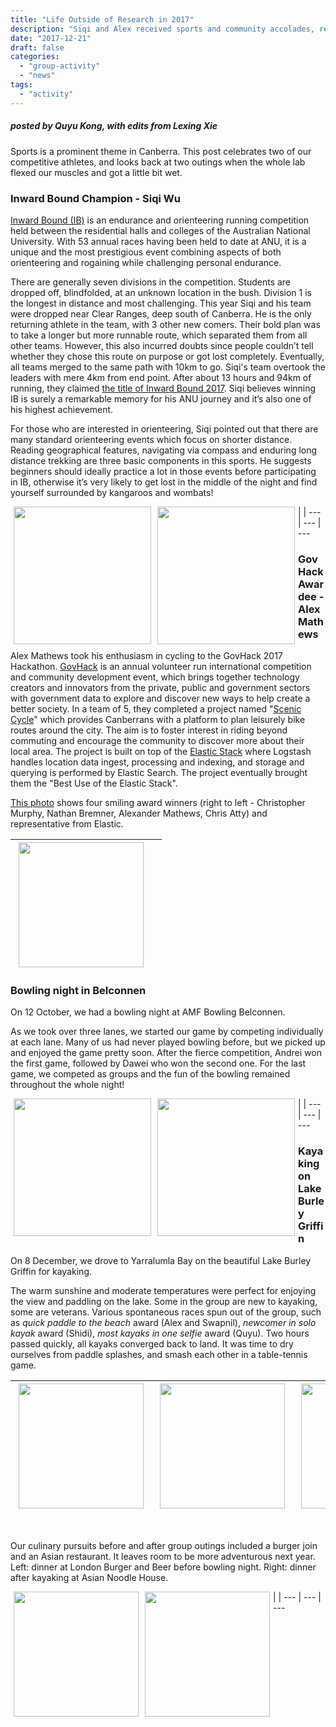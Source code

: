 ```yaml
---
title: "Life Outside of Research in 2017"
description: "Siqi and Alex received sports and community accolades, respectively. The lab enjoyed two outings in town."
date: "2017-12-21"
draft: false
categories:
  - "group-activity"
  - "news"
tags:
  - "activity"
---
```


##### posted by _Quyu Kong_, with edits from _Lexing Xie_<br />

Sports is a prominent theme in Canberra. This post celebrates two of our competitive athletes, and looks back at two outings when the whole lab flexed our muscles and got a little bit wet. 

<!--more-->

<p />

### Inward Bound Champion - Siqi Wu

[Inward Bound (IB)](https://en.wikipedia.org/wiki/Inward_Bound) is an endurance and orienteering running competition held between the residential halls and colleges of the Australian National University. With 53 annual races having been held to date at ANU, it is a unique and the most prestigious event combining aspects of both orienteering and rogaining while challenging personal endurance.

There are generally seven divisions in the competition. Students are dropped off, blindfolded, at an unknown location in the bush. Division 1 is the longest in distance and most challenging. This year Siqi and his team were dropped near Clear Ranges, deep south of Canberra. He is the only returning athlete in the team, with 3 other new comers. 
Their bold plan was to take a longer but more runnable route, which separated them from all other teams. However, this also incurred doubts since people couldn’t tell whether they chose this route on purpose or got lost completely. Eventually, all teams merged to the same path with 10km to go. Siqi's team overtook the leaders with mere 4km from end point. After about 13 hours and 94km of running, they claimed [the title of Inward Bound 2017](https://en.wikipedia.org/wiki/Inward_Bound#Results). Siqi believes winning IB is surely a remarkable memory for his ANU journey and it’s also one of his highest achievement.

For those who are interested in orienteering, Siqi pointed out that there are many standard orienteering events which focus on shorter distance. Reading geographical features, navigating via compass and enduring long distance trekking are three basic components in this sports. He suggests beginners should ideally practice a lot in those events before participating in IB, otherwise it’s very likely to get lost in the middle of the night and find yourself surrounded by kangaroos and wombats!

<img style="float: left;" src="/img/2017_groups_activities/siqi_inward_bound_1.jpg" height=220  hspace=5>| <img style="float: left;" src="/img/2017_groups_activities/siqi_inward_bound_2.jpg" height=220  hspace=5> | 
--- | --- | ---

### GovHack Awardee - Alex Mathews

Alex Mathews took his enthusiasm in cycling to the GovHack 2017 Hackathon. [GovHack](https://govhack.org/about-us/) is an annual volunteer run international competition and community development event, which brings together technology creators and innovators from the private, public and government sectors with government data to explore and discover new ways to help create a better society. In a team of 5, they completed a project named "[Scenic Cycle](https://2017.hackerspace.govhack.org/project/scenic-cycle)" which provides Canberrans with a platform to plan leisurely bike routes around the city. The aim is to foster interest in riding beyond commuting and encourage the community to discover more about their local area. The project is built on top of the [Elastic Stack](https://www.elastic.co/) where Logstash handles location data ingest, processing and indexing, and storage and querying is performed by Elastic Search. The project eventually brought them the "Best Use of the Elastic Stack".

[This photo](https://www.facebook.com/media/set/?set=a.1642834319068179.1073741836.236430393041919&type=1&l=362d9627d0) shows four smiling award winners (right to left - Christopher Murphy, Nathan Bremner, Alexander Mathews, Chris Atty) and representative from Elastic.

<img style="float: left;" src="/img/2017_groups_activities/alex_gavhack.png" height=200 hspace=5 > | |
--- | ---


### Bowling night in Belconnen

On 12 October, we had a bowling night at AMF Bowling Belconnen.
<!--  To fuel our energy for bowling, we first had delicious burgers and drinks together at The London Burgers and Beers. With foods and beers, we were hoping for the winning of bowling mathces.-->
As we took over three lanes, we started our game by competing individually at each lane. Many of us had never played bowling before, but we picked up and enjoyed the game pretty soon. After the fierce competition, Andrei won the first game, followed by Dawei who won the second one. For the last game, we competed as groups and the fun of the bowling remained throughout the whole night!

<img style="float: left;" src="/img/2017_groups_activities/bowling_night.jpg" height=220  hspace=5>| <img style="float: left;" src="/img/2017_groups_activities/bowling_night_2.jpg" height=220  hspace=5> | 
--- | --- | ---

<p />

### Kayaking on Lake Burley Griffin

On 8 December, we drove to Yarralumla Bay on the beautiful Lake Burley Griffin for kayaking. 
<!--  People were already eager to try while preparation.--> 
The warm sunshine and moderate temperatures were perfect for enjoying the view and paddling on the lake. 
Some in the group are new to kayaking, some are veterans. 
Various spontaneous races spun out of the group, such as _quick paddle to the beach_ award (Alex and Swapnil), _newcomer in solo kayak_ award (Shidi), _most kayaks in one selfie_ award (Quyu). Two hours passed quickly, all kayaks converged back to land. It was time to dry ourselves from paddle splashes, and smash each other in a table-tennis game. 
<!-- regardless the fact that most of us were new to kayak. As we paddled, we floated around the lake. Some then started race competitions, while others were just slowly paddling along the wind. 
Although everyone was getting tired, two hours of kayaking still slipped away very soon and people landed with joy. -->

<!-- 
As the end of today's activity, we drove to city and had a dinner at Asian Noodles House. With noodles, rice and snack, we reviewed and concludedour achievements in 2017, and hoped for another year of great work in 2018!
--> 
<img style="float: left;" src="/img/2017_groups_activities/kayak_1.jpg" height=200  hspace=5>| <img style="float: left;" src="/img/2017_groups_activities/kayak_2.jpg" height=200  hspace=5> |<img style="float: left;" src="/img/2017_groups_activities/kayak_4.jpg" height=200  hspace=5> 
--- | --- | --- 


<br />

Our culinary pursuits before and after group outings included a burger join and an Asian restaurant. It leaves room to be more adventurous next year.
Left: dinner at London Burger and Beer before bowling night. Right: dinner after kayaking at Asian Noodle House. <br />

<img style="float: left;" src="/img/2017_groups_activities/bowling_night_dinner.jpg" height=200 hspace=5 >  | <img style="float: left;" src="/img/2017_groups_activities/kayak_dinner.jpg" height=200 hspace=5 > | 
--- | --- | --- 

<br />

